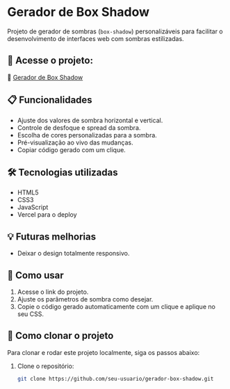 # Gerador de Box Shadow

Projeto de gerador de sombras (`box-shadow`) personalizáveis para facilitar o desenvolvimento de interfaces web com sombras estilizadas.

## 🚀 Acesse o projeto:

🔗 [Gerador de Box Shadow](https://gerador-box-shadow-psi.vercel.app/)

## 📋 Funcionalidades

- Ajuste dos valores de sombra horizontal e vertical.
- Controle de desfoque e spread da sombra.
- Escolha de cores personalizadas para a sombra.
- Pré-visualização ao vivo das mudanças.
- Copiar código gerado com um clique.

## 🛠️ Tecnologias utilizadas

- HTML5
- CSS3
- JavaScript
- Vercel para o deploy

## 💡 Futuras melhorias

- Deixar o design totalmente responsivo.

## 📂 Como usar

1. Acesse o link do projeto.
2. Ajuste os parâmetros de sombra como desejar.
3. Copie o código gerado automaticamente com um clique e aplique no seu CSS.

## 🚀 Como clonar o projeto

Para clonar e rodar este projeto localmente, siga os passos abaixo:

1. Clone o repositório:
   ```bash
   git clone https://github.com/seu-usuario/gerador-box-shadow.git
